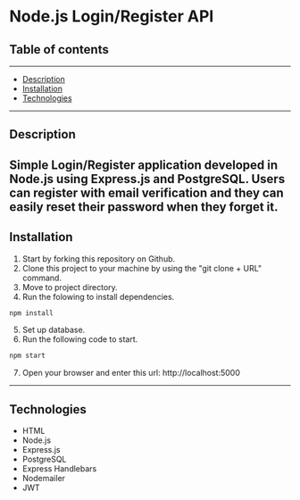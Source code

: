 # **Node.js Login/Register API**
## **Table of contents**
---
- [Description](#Description)
- [Installation](#Installation)
- [Technologies](#Technologies)
---
## **Description**
Simple Login/Register application developed in Node.js using Express.js and PostgreSQL. Users can register with email verification and they can easily reset their password when they forget it.
---
## **Installation**
1. Start by forking this repository on Github.
2. Clone this project to your machine by using the "git clone + URL" command.
3. Move to project directory.
4. Run the folowing to install dependencies.
```javascript
npm install
``` 
5. Set up database.
6. Run the following code to start.
```javascript
npm start
```
7. Open your browser and enter this url: http://localhost:5000
---
## **Technologies**
- HTML
- Node.js
- Express.js
- PostgreSQL
- Express Handlebars
- Nodemailer
- JWT

